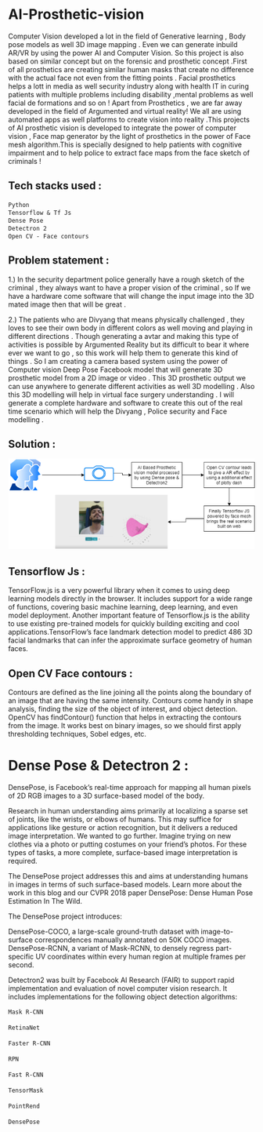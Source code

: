 # AI-Prosthetic-vision

Computer Vision developed a lot in the field of Generative learning , Body pose models as well 3D image
mapping . Even we can generate inbuild AR/VR by using the power AI and Computer Vision. So this project is also based on similar concept but on the forensic and prosthetic concept .First of all prosthetics are creating similar human masks that create no difference with the actual face not even from the fitting points . Facial prosthetics helps a lott in media as well security industry along with health IT in curing patients with multiple problems including disability ,mental problems as well facial de formations and so on !
Apart from Prosthetics , we are far away developed in the field of Argumented and virtual reality! We all are using automated apps as well platforms to create vision into reality .This projects of AI prosthetic vision is developed to integrate the power of computer vision , Face map generator by the light of prosthetics in the power of Face mesh algorithm.This is specially designed to help patients with cognitive impairment and to help police to extract face maps from the face sketch of criminals !

## Tech stacks used : 
```
Python 
Tensorflow & Tf Js
Dense Pose 
Detectron 2
Open CV - Face contours
```
## Problem statement : 
1.) In the security department police
generally have a rough sketch of the criminal , they always want to have a proper vision of the criminal ,
so If we have a hardware come software that will change the input image into the 3D mated image then
that will be great . 

2.) The patients who are Divyang that means physically challenged , they loves to see
their own body in different colors as well moving and playing in different directions . Though generating
a avtar and making this type of activities is possible by Argumented Reality but its difficult to bear it
where ever we want to go , so this work will help them to generate this kind of things . So I am creating
a camera based system using the power of Computer vision Deep Pose Facebook model that will
generate 3D prosthetic model from a 2D image or video . This 3D prosthetic output we can use
anywhere to generate different activities as well 3D modelling . Also this 3D modelling will help in virtual
face surgery understanding .
I will generate a complete hardware and software to create this out of the real time scenario which will
help the Divyang , Police security and Face modelling .

## Solution : 
![solution](https://github.com/Anustup900/AI-Prosthetic-vision/blob/main/images/SRS%201.png)
## Tensorflow Js : 

TensorFlow.js is a very powerful library when it comes to using deep learning models directly in the browser. It includes support for a wide range of functions, covering basic machine learning, deep learning, and even model deployment. Another important feature of Tensorflow.js is the ability to use existing pre-trained models for quickly building exciting and cool applications.TensorFlow’s face landmark detection model to predict 486 3D facial landmarks that can infer the approximate surface geometry of human faces.

## Open CV Face contours :

Contours are defined as the line joining all the points along the boundary of an image that are having the same intensity. Contours come handy in shape analysis, finding the size of the object of interest, and object detection. OpenCV has findContour() function that helps in extracting the contours from the image. It works best on binary images, so we should first apply thresholding techniques, Sobel edges, etc.

# Dense Pose & Detectron 2 : 

DensePose, is Facebook’s real-time approach for mapping all human pixels of 2D RGB images to a 3D surface-based model of the body.

Research in human understanding aims primarily at localizing a sparse set of joints, like the wrists, or elbows of humans. This may suffice for applications like gesture or action recognition, but it delivers a reduced image interpretation. We wanted to go further. Imagine trying on new clothes via a photo or putting costumes on your friend’s photos. For these types of tasks, a more complete, surface-based image interpretation is required.

The DensePose project addresses this and aims at understanding humans in images in terms of such surface-based models. Learn more about the work in this blog and our CVPR 2018 paper DensePose: Dense Human Pose Estimation In The Wild.

The DensePose project introduces:

DensePose-COCO, a large-scale ground-truth dataset with image-to-surface correspondences manually annotated on 50K COCO images.
DensePose-RCNN, a variant of Mask-RCNN, to densely regress part-specific UV coordinates within every human region at multiple frames per second.

Detectron2 was built by Facebook AI Research (FAIR) to support rapid implementation and evaluation of novel computer vision research. It includes implementations for the following object detection algorithms:
```
Mask R-CNN

RetinaNet

Faster R-CNN

RPN

Fast R-CNN

TensorMask

PointRend

DensePose
```
